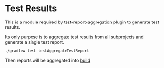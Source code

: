 # Test Results

This is a module required by [test-report-aggregation](https://docs.gradle.org/current/userguide/test_report_aggregation_plugin.html) plugin to generate test results.

Its only purpose is to aggregate test results from all subprojects and generate a single test report.
```bash
./gradlew test testAggregateTestReport
```

Then reports will be aggregated into [build](build/reports/tests/unit-test/aggregated-results/index.html)

